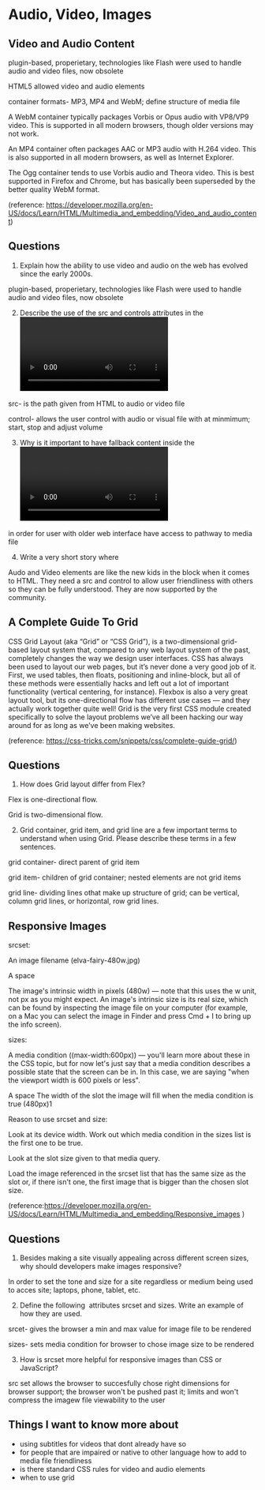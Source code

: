 # Audio, Video, Images

## Video and Audio Content

plugin-based, properietary, technologies like Flash were used to handle audio and video files, now obsolete 

HTML5 allowed video and audio elements 

container formats- MP3, MP4 and WebM; define structure of media file 

A WebM container typically packages Vorbis or Opus audio with VP8/VP9 video. This is supported in all modern browsers, though older versions may not work.

An MP4 container often packages AAC or MP3 audio with H.264 video. This is also supported in all modern browsers, as well as Internet Explorer.

The Ogg container tends to use Vorbis audio and Theora video. This is best supported in Firefox and Chrome, but has basically been superseded by the better quality WebM format.


(reference: https://developer.mozilla.org/en-US/docs/Learn/HTML/Multimedia_and_embedding/Video_and_audio_content)

## Questions 

1. Explain how the ability to use video and audio on the web has evolved since the early 2000s.

plugin-based, properietary, technologies like Flash were used to handle audio and video files, now obsolete 

2. Describe the use of the src and controls attributes in the <video> element.

src- is the path given from HTML to audio or video file 

control- allows the user control with audio or visual file with at minmimum; start, stop and adjust volume 

3. Why is it important to have fallback content inside the <video> element?

in order for user with older web interface have access to pathway to media file 

4. Write a very short story where <audio> and <video> are characters.

Audo and Video elements are like the new kids in the block when it comes to HTML. They need a src and control to allow user friendliness with others so they can be fully understood. They are now supported by the community. 

## A Complete Guide To Grid

CSS Grid Layout (aka “Grid” or “CSS Grid”), is a two-dimensional grid-based layout system that, compared to any web layout system of the past, completely changes the way we design user interfaces. CSS has always been used to layout our web pages, but it’s never done a very good job of it. First, we used tables, then floats, positioning and inline-block, but all of these methods were essentially hacks and left out a lot of important functionality (vertical centering, for instance). Flexbox is also a very great layout tool, but its one-directional flow has different use cases — and they actually work together quite well! Grid is the very first CSS module created specifically to solve the layout problems we’ve all been hacking our way around for as long as we’ve been making websites.

(reference: https://css-tricks.com/snippets/css/complete-guide-grid/)

## Questions 

1. How does Grid layout differ from Flex?

Flex is one-directional flow. 

Grid is two-dimensional flow. 

2. Grid container, grid item, and grid line are a few important terms to understand when using Grid. Please describe these terms in a few sentences.

grid container- direct parent of grid item 

grid item- children of grid container; nested elements are not grid items 

grid line- dividing lines othat make up structure of grid; can be vertical, column grid lines, or horizontal, row grid lines. 

## Responsive Images

srcset:

An image filename (elva-fairy-480w.jpg)

A space

The image's intrinsic width in pixels (480w) — note that this uses the w unit, not px as you might expect. An image's intrinsic size is its real size, which can be found by inspecting the image file on your computer (for example, on a Mac you can select the image in Finder and press Cmd + I to bring up the info screen).

sizes: 

A media condition ((max-width:600px)) — you'll learn more about these in the CSS topic, but for now let's just say that a media condition describes a possible state that the screen can be in. In this case, we are saying "when the viewport width is 600 pixels or less".

A space
The width of the slot the image will fill when the media condition is true (480px)1

Reason to use srcset and size:

Look at its device width.
Work out which media condition in the sizes list is the first one to be true.

Look at the slot size given to that media query.

Load the image referenced in the srcset list that has the same size as the slot or, if there isn't one, the first image that is bigger than the chosen slot size.

(reference:https://developer.mozilla.org/en-US/docs/Learn/HTML/Multimedia_and_embedding/Responsive_images )

## Questions 

1. Besides making a site visually appealing across different screen sizes, why should developers make images responsive?

In order to set the tone and size for a site regardless or medium being used to acces site; laptops, phone, tablet, etc.

2. Define the following <img> attributes srcset and sizes. Write an example of how they are used.

srcet- gives the browser a min and max value for image file to be rendered 

sizes- sets media condition for browser to chose image size to be rendered

3. How is srcset more helpful for responsive images than CSS or JavaScript?

src set allows the browser to succesfully chose right dimensions for browser support; the browser won't be pushed past it; limits and won't compress the imagew file viewability to the user

## Things I want to know more about
- using subtitles for videos that dont already have so 
- for people that are impaired or native to other language how to add to media file friendliness 
- is there standard CSS rules for video and audio elements 
- when to use grid 
